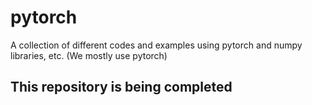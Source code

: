 # pytorch
A collection of different codes and examples using pytorch and numpy libraries, etc. (We mostly use pytorch)

## This repository is being completed
